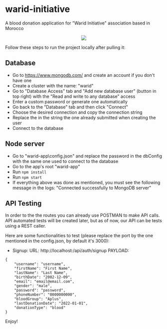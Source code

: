# warid-initiative

A blood donation application for "Warid Initiative" association based in Morocco

<p align="center">
  <img src="https://user-images.githubusercontent.com/48014410/192161623-ac0f8553-7efc-4358-8c9c-719d7e9afaa3.png">
</p>

Follow these steps to run the project locally after pulling it:

## Database

- Go to https://www.mongodb.com/ and create an account if you don't have one
- Create a cluster with the name: "warid"
- Go to "Database Access" tab and "Add new database user" (button in top right) with the "Read and write to any database" access
- Enter a custom password or generate one automatically
- Go back to the "Database" tab and then click "Connect"
- Choose the desired connection and copy the connection string
- Replace the <password> in the string the one already submitted when creating the user
- Connect to the database

## Node server

- Go to "warid-app\config.json" and replace the password in the dbConfig with the same one used to connect to the database
- Go to the app's root "warid-app"
- Run `npm install`
- Run `npm start`
- If everything above was done as mentioned, you must see the following message in the logs: "Connected successfully to MongoDB server"

## API Testing

In order to the the routes you can already use POSTMAN to make API calls.
API automated tests will be created later, but as of now, our API can be tests using a REST caller.

Here are some functionalities to test (please replace the port by the one mentioned in the config.json, by default it's 3000):

- Signup:
  URL: http://localhost:<port>/api/auth/signup
  PAYLOAD:

```
{
    "username": "username",
    "firstName": "First Name",
    "lastName": "Last Name",
    "birthDate": "2002-12-09",
    "email": "email@email.com",
    "gender": "male",
    "password": "password",
    "phoneNumber": "0000000000",
    "bloodGroup": "Aplus",
    "lastDonationDate": "2022-01-01",
    "donationType": "blood"
}
```

Enjoy!
